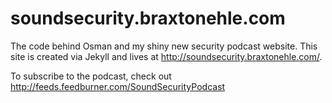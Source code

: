 # soundsecurity.braxtonehle.com
The code behind Osman and my shiny new security podcast website. This site is created via Jekyll and lives at http://soundsecurity.braxtonehle.com/. 

To subscribe to the podcast, check out http://feeds.feedburner.com/SoundSecurityPodcast
